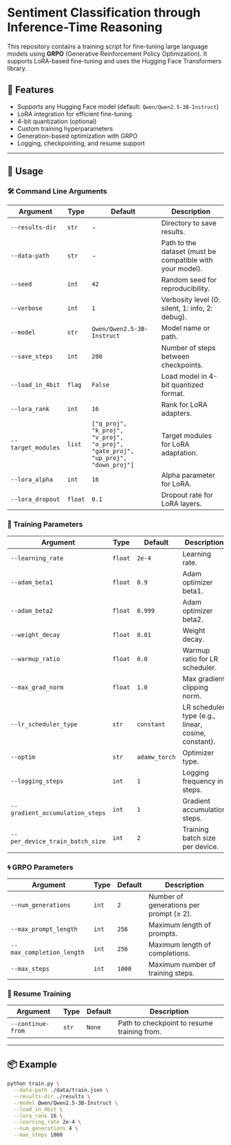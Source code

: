 # Sentiment Classification through Inference-Time Reasoning

This repository contains a training script for fine-tuning large language models using **GRPO** (Generative Reinforcement Policy Optimization). It supports LoRA-based fine-tuning and uses the Hugging Face Transformers library.

## 🚀 Features

- Supports any Hugging Face model (default: `Qwen/Qwen2.5-3B-Instruct`)
- LoRA integration for efficient fine-tuning
- 4-bit quantization (optional)
- Custom training hyperparameters
- Generation-based optimization with GRPO
- Logging, checkpointing, and resume support

---

## 🧠 Usage

### 🛠️ Command Line Arguments

| Argument                        | Type      | Default                           | Description |
|--------------------------------|-----------|-----------------------------------|-------------|
| `--results-dir`                | `str`     | -                                 | Directory to save results. |
| `--data-path`                  | `str`     | -                                 | Path to the dataset (must be compatible with your model). |
| `--seed`                       | `int`     | `42`                              | Random seed for reproducibility. |
| `--verbose`                    | `int`     | `1`                               | Verbosity level (0: silent, 1: info, 2: debug). |
| `--model`                      | `str`     | `Qwen/Qwen2.5-3B-Instruct`        | Model name or path. |
| `--save_steps`                 | `int`     | `200`                             | Number of steps between checkpoints. |
| `--load_in_4bit`               | `flag`    | `False`                           | Load model in 4-bit quantized format. |
| `--lora_rank`                  | `int`     | `16`                              | Rank for LoRA adapters. |
| `--target_modules`             | `list`    | `["q_proj", "k_proj", "v_proj", "o_proj", "gate_proj", "up_proj", "down_proj"]` | Target modules for LoRA adaptation. |
| `--lora_alpha`                 | `int`     | `16`                              | Alpha parameter for LoRA. |
| `--lora_dropout`               | `float`   | `0.1`                             | Dropout rate for LoRA layers. |

### 🧪 Training Parameters

| Argument                        | Type      | Default  | Description |
|--------------------------------|-----------|----------|-------------|
| `--learning_rate`              | `float`   | `2e-4`   | Learning rate. |
| `--adam_beta1`                | `float`   | `0.9`    | Adam optimizer beta1. |
| `--adam_beta2`                | `float`   | `0.999`  | Adam optimizer beta2. |
| `--weight_decay`              | `float`   | `0.01`   | Weight decay. |
| `--warmup_ratio`              | `float`   | `0.0`    | Warmup ratio for LR scheduler. |
| `--max_grad_norm`             | `float`   | `1.0`    | Max gradient clipping norm. |
| `--lr_scheduler_type`         | `str`     | `constant` | LR scheduler type (e.g., linear, cosine, constant). |
| `--optim`                     | `str`     | `adamw_torch` | Optimizer type. |
| `--logging_steps`             | `int`     | `1`      | Logging frequency in steps. |
| `--gradient_accumulation_steps` | `int`   | `1`      | Gradient accumulation steps. |
| `--per_device_train_batch_size` | `int`   | `2`      | Training batch size per device. |

### 🌀 GRPO Parameters

| Argument                        | Type      | Default | Description |
|--------------------------------|-----------|---------|-------------|
| `--num_generations`           | `int`     | `2`     | Number of generations per prompt (≥ 2). |
| `--max_prompt_length`         | `int`     | `256`   | Maximum length of prompts. |
| `--max_completion_length`     | `int`     | `256`   | Maximum length of completions. |
| `--max_steps`                 | `int`     | `1000`  | Maximum number of training steps. |

### 🔁 Resume Training

| Argument         | Type   | Default | Description |
|------------------|--------|---------|-------------|
| `--continue-from` | `str` | `None`  | Path to checkpoint to resume training from. |

---

## 📦 Example

```bash
python train.py \
  --data-path ./data/train.json \
  --results-dir ./results \
  --model Qwen/Qwen2.5-3B-Instruct \
  --load_in_4bit \
  --lora_rank 16 \
  --learning_rate 2e-4 \
  --num_generations 4 \
  --max_steps 1000
